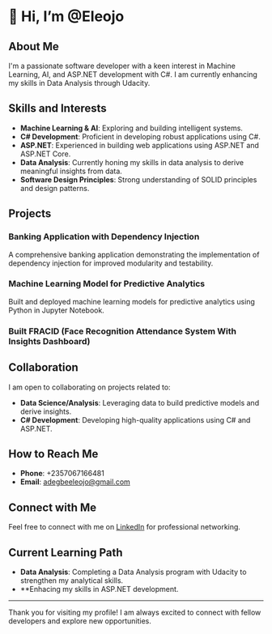 # 👋 Hi, I’m @Eleojo

## About Me

I'm a passionate software developer with a keen interest in Machine Learning, AI, and ASP.NET development with C#. I am currently enhancing my skills in Data Analysis through Udacity.

## Skills and Interests

- **Machine Learning & AI**: Exploring and building intelligent systems.
- **C# Development**: Proficient in developing robust applications using C#.
- **ASP.NET**: Experienced in building web applications using ASP.NET and ASP.NET Core.
- **Data Analysis**: Currently honing my skills in data analysis to derive meaningful insights from data.
- **Software Design Principles**: Strong understanding of SOLID principles and design patterns.

## Projects

### Banking Application with Dependency Injection
A comprehensive banking application demonstrating the implementation of dependency injection for improved modularity and testability.

### Machine Learning Model for Predictive Analytics
Built and deployed machine learning models for predictive analytics using Python in Jupyter Notebook.

### Built FRACID (Face Recognition Attendance System With Insights Dashboard)

## Collaboration

I am open to collaborating on projects related to:
- **Data Science/Analysis**: Leveraging data to build predictive models and derive insights.
- **C# Development**: Developing high-quality applications using C# and ASP.NET.

## How to Reach Me

- **Phone**: +2357067166481
- **Email**: adegbeeleojo@gmail.com

## Connect with Me

Feel free to connect with me on [LinkedIn]([https://www.linkedin.com/in/eleojoadegbe]) for professional networking.

## Current Learning Path

- **Data Analysis**: Completing a Data Analysis program with Udacity to strengthen my analytical skills.
- **Enhacing my skills in ASP.NET development.

---

Thank you for visiting my profile! I am always excited to connect with fellow developers and explore new opportunities.


<!---
Eleojo/Eleojo is a ✨ special ✨ repository because its `README.md` (this file) appears on your GitHub profile.
You can click the Preview link to take a look at your changes.
--->
